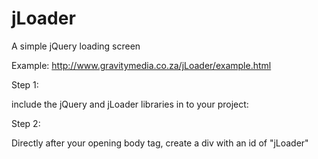 # jLoader
A simple jQuery loading screen

Example: http://www.gravitymedia.co.za/jLoader/example.html

Step 1:

include the jQuery and jLoader libraries in to your project:

Step 2:

Directly after your opening body tag, create a div with an id of "jLoader"
